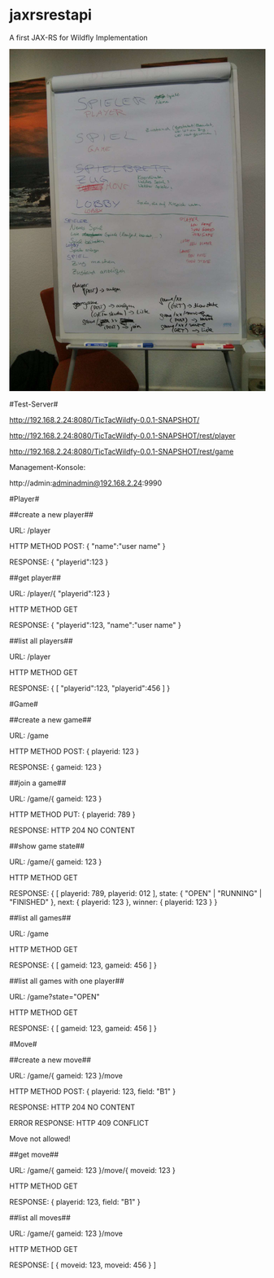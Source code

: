 jaxrsrestapi
============

A first JAX-RS for Wildfly Implementation

![Brainstorming](brainstorming.jpg)

#Test-Server#

http://192.168.2.24:8080/TicTacWildfy-0.0.1-SNAPSHOT/

http://192.168.2.24:8080/TicTacWildfy-0.0.1-SNAPSHOT/rest/player

http://192.168.2.24:8080/TicTacWildfy-0.0.1-SNAPSHOT/rest/game

Management-Konsole:

http://admin:adminadmin@192.168.2.24:9990

#Player#

##create a new player##

URL: /player

HTTP METHOD POST: { "name":"user name" }

RESPONSE: { "playerid":123 }

##get player##

URL: /player/{ "playerid":123 }

HTTP METHOD GET

RESPONSE: { "playerid":123, "name":"user name" }

##list all players##

URL: /player

HTTP METHOD GET

RESPONSE: { [ "playerid":123, "playerid":456 ] }

#Game#

##create a new game##

URL: /game

HTTP METHOD POST: { playerid: 123 }

RESPONSE: { gameid: 123 }

##join a game##

URL: /game/{ gameid: 123 }

HTTP METHOD PUT: { playerid: 789 }

RESPONSE: HTTP 204 NO CONTENT

##show game state##

URL: /game/{ gameid: 123 }

HTTP METHOD GET

RESPONSE: { [ playerid: 789, playerid: 012 ], state: { "OPEN" | "RUNNING" | "FINISHED" }, next: { playerid: 123 }, winner: { playerid: 123 } }

##list all games##

URL: /game

HTTP METHOD GET

RESPONSE: { [ gameid: 123, gameid: 456 ] }

##list all games with one player##

URL: /game?state="OPEN"

HTTP METHOD GET

RESPONSE: { [ gameid: 123, gameid: 456 ] }

#Move#

##create a new move##

URL: /game/{ gameid: 123 }/move

HTTP METHOD POST: { playerid: 123, field: "B1" }

RESPONSE: HTTP 204 NO CONTENT

ERROR RESPONSE: HTTP 409 CONFLICT

Move not allowed!

##get move##

URL: /game/{ gameid: 123 }/move/{ moveid: 123 }

HTTP METHOD GET

RESPONSE: { playerid: 123, field: "B1" }

##list all moves##

URL: /game/{ gameid: 123 }/move

HTTP METHOD GET

RESPONSE: [ { moveid: 123, moveid: 456 } ]
